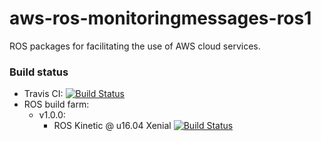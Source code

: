 # aws-ros-monitoringmessages-ros1
ROS packages for facilitating the use of AWS cloud services.

### Build status

* Travis CI: [![Build Status](https://travis-ci.org/aws-robotics/monitoringmessages-ros1.svg?branch=master)](https://travis-ci.org/aws-robotics/monitoringmessages-ros1)
 * ROS build farm:
   * v1.0.0:
     * ROS Kinetic @ u16.04 Xenial [![Build Status](http://build.ros.org/job/Kbin_uX64__ros_monitoring_msgs__ubuntu_xenial_amd64__binary/badge/icon)](http://build.ros.org/job/Kbin_uX64__ros_monitoring_msgs__ubuntu_xenial_amd64__binary)
